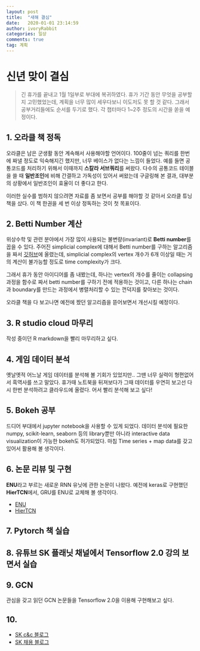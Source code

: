 ```yaml
---
layout: post
title:  "새해 결심"
date:   2020-01-01 23:14:59
author: ivoryRabbit
categories: 일상
comments: true
tag: 계획
---
```



# 신년 맞이 결심

>긴 휴가를 끝내고 1월 1일부로 부대에 복귀하였다. 휴가 기간 동안 무엇을 공부할지 고민했었는데, 계획을 너무 많이 세우다보니 이도저도 못 할 것 같다. 그래서 공부거리들에도 순서를 두기로 했다. 각 챕터마다 1~2주 정도의 시간을 쏟을 예정이다.

## 1. 오라클 책 정독

오라클은 남은 군생활 동안 계속해서 사용해야할 언어이다. 100줄이 넘는 쿼리를 한번에 짜낼 정도로 익숙해지긴 했지만, 너무 베이스가 없다는 느낌이 들었다. 예를 들면 공통코드를 처리하기 위해서 이때까지 **스칼라 서브쿼리**를 써왔다. 다수의 공통코드 테이블을 쓸 때 **일반조인**에 비해 간결하고 가독성이 있어서 써왔는데 구글링해 본 결과, 대부분의 상황에서 일반조인이 효율이 더 좋다고 한다.

이러한 실수를 범하지 않으려면 자료를 좀 보면서 공부를 해야할 것 같아서 오라클 튜닝 책을 샀다. 이 책 한권을 세 번 이상 정독하는 것이 첫 목표이다.

## 2. Betti Number 계산

위상수학 및 관련 분야에서 가장 많이 사용되는 불변량(invariant)로 **Betti number**를 꼽을 수 있다. 주어진 simplicial complex에 대해서 Betti number를 구하는 알고리즘을 짜서 [깃허브](https://github.com/ivoryRabbit/Mathematics/blob/master/compute%20betti%20number.py)에 올렸는데, simplicial complex의 vertex 개수가 6개 이상일 때는 거의 계산이 불가능할 정도로 time complexity가 크다.

그래서 휴가 동안 아이디어를 좀 내봤는데, 하나는 vertex의 개수를 줄이는 collapsing 과정을 함수로 짜서 betti number를 구하기 전에 적용하는 것이고, 다른 하나는 chain과 boundary를 만드는 과정에서 병렬처리할 수 있는 껀덕지를 찾아보는 것이다.

오라클 책을 다 보고나면 예전에 짰던 알고리즘을 뜯어보면서 개선시킬 예정이다.

## 3. R studio cloud 마무리

작성 중이던 R markdown을 빨리 마무리하고 싶다.

## 4. 게임 데이터 분석

옛날옛적 어느날 게임 데이터를 분석해 볼 기회가 있었지만.. 그땐 너무 실력이 형편없어서 흑역사를 쓰고 말았다. 휴가때 노트북을 뒤져보다가 그때 데이터를 우연히 보고선 다시 한번 분석하려고 클라우드에 올렸다. 어서 빨리 분석해 보고 싶다!

## 5. Bokeh 공부

드디어 부대에서 jupyter notebook을 사용할 수 있게 되었다. 데이터 분석에 필요한 numpy, scikit-learn, seaborn 등의 library뿐만 아니라 interactive data visualization이 가능한 bokeh도 허가되었다. 마침 Time series + map data를 갖고 있어서 활용해 볼 생각이다.

## 6. 논문 리뷰 및 구현

**ENU**라고 부르는 새로운 RNN 유닛에 관한 논문이 나왔다. 예전에 keras로 구현했던 **HierTCN**에서, GRU를 ENU로 교체해 볼 생각이다.

- [ENU](https://arxiv.org/abs/1912.07589v1?fbclid=IwAR0-fbEQ7EsZj73xrO3C5KQz7K9w6WasoQQkg4P1zzt_yxsgeC-1Dtvsg7M)
- [HierTCN](https://arxiv.org/abs/1904.04381)

## 7. Pytorch 책 실습

## 8. 유튜브 SK 플래닛 채널에서 Tensorflow 2.0 강의 보면서 실습

## 9. GCN

관심을 갖고 읽던 GCN 논문들을 Tensorflow 2.0을 이용해 구현해보고 싶다.

## 10.

- [SK c&c 블로그](https://blog.skcc.com/)
- [SK 채용 블로그](https://www.skcareersjournal.com/)
